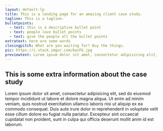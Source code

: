 ```yaml
---
layout: default-lp
title: This is a landing page for an amazing client case study.
tagline: This is a tagline.
bulletpoints:
  - text: this is a descriptive bullet point
  - text: people love bullet points
  - text: give the people all the bullet points
extratext: here are some words
closingpitch: What are you waiting for? Buy the things.
pic: https://i.stack.imgur.com/6aiFG.jpg
previewtext: Lorem ipsum dolor sit amet, consectetur adipisicing elit, sed do eiusmod tempor incididunt ut labore et dolore magna aliqua. Ut enim ad minim veniam, quis nostrud exercitation ullamco laboris nisi ut aliquip ex ea commodo consequat.
---
```

## This is some extra information about the case study

Lorem ipsum dolor sit amet, consectetur adipisicing elit, sed do eiusmod tempor incididunt ut labore et dolore magna aliqua. Ut enim ad minim veniam, quis nostrud exercitation ullamco laboris nisi ut aliquip ex ea commodo consequat. Duis aute irure dolor in reprehenderit in voluptate velit esse cillum dolore eu fugiat nulla pariatur. Excepteur sint occaecat cupidatat non proident, sunt in culpa qui officia deserunt mollit anim id est laborum.
